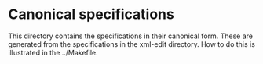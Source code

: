 # Canonical specifications

This directory contains the specifications in their canonical form. These are generated from the specifications in the xml-edit directory. How to do this is illustrated in the ../Makefile.


